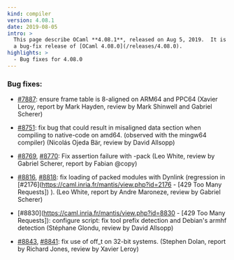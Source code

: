 ```yaml
---
kind: compiler
version: 4.08.1
date: 2019-08-05
intro: >
  This page describe OCaml **4.08.1**, released on Aug 5, 2019.  It is
  a bug-fix release of [OCaml 4.08.0](/releases/4.08.0).
highlights: >
  - Bug fixes for 4.08.0
---
```


### Bug fixes:

- [#7887](https://caml.inria.fr/mantis/view.php?id=7887):
  ensure frame table is 8-aligned on ARM64 and PPC64
  (Xavier Leroy, report by Mark Hayden, review by Mark Shinwell
   and Gabriel Scherer)

- [#8751](https://caml.inria.fr/mantis/view.php?id=8751):
  fix bug that could result in misaligned data section when compiling to
  native-code on amd64.  (observed with the mingw64 compiler)
  (Nicolás Ojeda Bär, review by David Allsopp)

- [#8769](https://caml.inria.fr/mantis/view.php?id=8769),
  [#8770](https://caml.inria.fr/mantis/view.php?id=8770):
  Fix assertion failure with -pack
  (Leo White, review by Gabriel Scherer, report by Fabian @copy)

- [#8816](https://caml.inria.fr/mantis/view.php?id=8816),
  [#8818](https://caml.inria.fr/mantis/view.php?id=8818):
  fix loading of packed modules with Dynlink (regression in
  [#2176](https://caml.inria.fr/mantis/view.php?id=2176 - [429 Too Many Requests])
  ).
  (Leo White, report by Andre Maroneze, review by Gabriel Scherer)

- [#8830](https://caml.inria.fr/mantis/view.php?id=8830 - [429 Too Many Requests]):
  configure script: fix tool prefix detection and Debian's armhf
  detection
  (Stéphane Glondu, review by David Allsopp)

- [#8843](https://caml.inria.fr/mantis/view.php?id=8843),
  [#8841](https://caml.inria.fr/mantis/view.php?id=8841):
  fix use of off_t on 32-bit systems.
  (Stephen Dolan, report by Richard Jones, review by Xavier Leroy)
